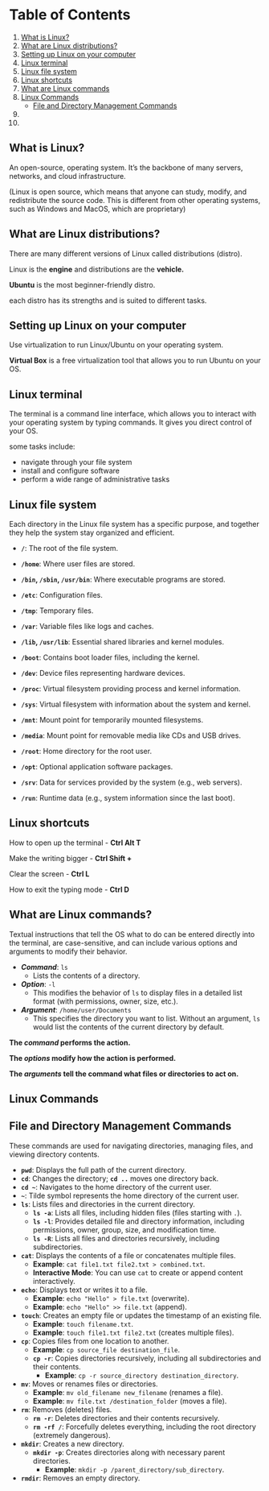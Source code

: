 # Table of Contents

1. [What is Linux?](#what-is-linux)
2. [What are Linux distributions?](#what-are-linux-distributions?)    
3. [Setting up Linux on your computer](#setting-up-linux-on-your-computer)  
4. [Linux terminal](#linux-terminal)
5. [Linux file system](#linux-file-system)
6. [Linux shortcuts](#linux-shortcuts)
7. [What are Linux commands](#what-are-linux-commands)
8. [Linux Commands](#linux-commands)
    - [File and Directory Management Commands](#file-and-directory-management-commands)
9. [](#)
10. [](#)








## What is Linux?

An open-source, operating system. It’s the backbone of many servers, networks, and cloud infrastructure.

(Linux is open source, which means that anyone can study, modify, and redistribute the source code. This is different from other operating systems, such as Windows and MacOS, which are proprietary)


## What are Linux distributions?

There are many different versions of Linux called distributions (distro).

Linux is the **engine** and distributions are the **vehicle.**

**Ubuntu** is the most beginner-friendly distro.

each distro has its strengths and is suited to different tasks.


## Setting up Linux on your computer

Use virtualization to run Linux/Ubuntu on your operating system.

**Virtual Box** is a free virtualization tool that allows you to run Ubuntu on your OS.


## Linux terminal

The terminal is a command line interface, which allows you to interact with your operating system by typing commands. It gives you direct control of your OS. 

some tasks include:

- navigate through your file system
- install and configure software
- perform a wide range of administrative tasks


## Linux file system

Each directory in the Linux file system has a specific purpose, and together they help the system stay organized and efficient.

- **`/`**: The root of the file system.
- **`/home`**: Where user files are stored.
- **`/bin`, `/sbin`, `/usr/bin`**: Where executable programs are stored.
- **`/etc`**: Configuration files.
- **`/tmp`**: Temporary files.
- **`/var`**: Variable files like logs and caches.

- **`/lib`, `/usr/lib`**: Essential shared libraries and kernel modules.
- **`/boot`**: Contains boot loader files, including the kernel.
- **`/dev`**: Device files representing hardware devices.
- **`/proc`**: Virtual filesystem providing process and kernel information.
- **`/sys`**: Virtual filesystem with information about the system and kernel.
- **`/mnt`**: Mount point for temporarily mounted filesystems.
- **`/media`**: Mount point for removable media like CDs and USB drives.
- **`/root`**: Home directory for the root user.
- **`/opt`**: Optional application software packages.
- **`/srv`**: Data for services provided by the system (e.g., web servers).
- **`/run`**: Runtime data (e.g., system information since the last boot).
  



## Linux shortcuts

How to open up the terminal - **Ctrl Alt T**

Make the writing bigger - **Ctrl Shift +**

Clear the screen - **Ctrl L**

How to exit the typing mode - **Ctrl D**

## **What are Linux commands?**

Textual instructions that tell the OS what to do can be entered directly into the terminal, are case-sensitive, and can include various options and arguments to modify their behavior.

- **_Command_**: `ls`
    - Lists the contents of a directory.
- **_Option_**: `-l`
    - This modifies the behavior of `ls` to display files in a detailed list format (with permissions, owner, size, etc.).
- **_Argument_**: `/home/user/Documents`
    - This specifies the directory you want to list. Without an argument, `ls` would list the contents of the current directory by default.

**The _command_ performs the action.**

**The _options_ modify how the action is performed.**

**The _arguments_ tell the command what files or directories to act on.**

## Linux Commands

## File and Directory Management Commands

These commands are used for navigating directories, managing files, and viewing directory contents.

- **`pwd`**: Displays the full path of the current directory.
- **`cd`**: Changes the directory; **`cd ..`** moves one directory back.
- **`cd ~`**: Navigates to the home directory of the current user.
- **`~`**: Tilde symbol represents the home directory of the current user.
- **`ls`**: Lists files and directories in the current directory.
    - **`ls -a`**: Lists all files, including hidden files (files starting with `.`).
    - **`ls -l`**: Provides detailed file and directory information, including permissions, owner, group, size, and modification time.
    - **`ls -R`**: Lists all files and directories recursively, including subdirectories.
- **`cat`**: Displays the contents of a file or concatenates multiple files.
    - **Example**: `cat file1.txt file2.txt > combined.txt`.
    - **Interactive Mode**: You can use `cat` to create or append content interactively.
- **`echo`**: Displays text or writes it to a file.
    - **Example**: `echo "Hello" > file.txt` (overwrite).
    - **Example**: `echo "Hello" >> file.txt` (append).
- **`touch`**: Creates an empty file or updates the timestamp of an existing file.
    - **Example**: `touch filename.txt`.
    - **Example**: `touch file1.txt file2.txt` (creates multiple files).
- **`cp`**: Copies files from one location to another.
    - **Example**: `cp source_file destination_file`.
    - **`cp -r`**: Copies directories recursively, including all subdirectories and their contents.
        - **Example**: `cp -r source_directory destination_directory`.
- **`mv`**: Moves or renames files or directories.
    - **Example**: `mv old_filename new_filename` (renames a file).
    - **Example**: `mv file.txt /destination_folder` (moves a file).
- **`rm`**: Removes (deletes) files.
    - **`rm -r`**: Deletes directories and their contents recursively.
    - **`rm -rf /`**: Forcefully deletes everything, including the root directory (extremely dangerous).
- **`mkdir`**: Creates a new directory.
    - **`mkdir -p`**: Creates directories along with necessary parent directories.
        - **Example**: `mkdir -p /parent_directory/sub_directory`.
- **`rmdir`**: Removes an empty directory.


